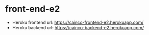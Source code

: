 # front-end-e2

- Heroku frontend url: https://cainco-frontend-e2.herokuapp.com/
- Heroku backend url: https://cainco-backend-e2.herokuapp.com/
